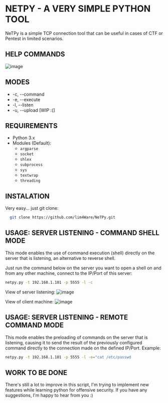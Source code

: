 
# NETPY - A VERY SIMPLE PYTHON TOOL

NeTPy is a simple TCP connection tool that can be useful in cases of CTF or Pentest in limited scenarios.



## HELP COMMANDS

![image](https://github.com/user-attachments/assets/a4f3e3a8-283c-47d2-b2d4-6eac7b7c8365)


## MODES

- -c, --command
- -e, --execute
- -l, --listen
- -u, --upload [WIP :(] 



## REQUIREMENTS
- Python 3.x
- Modules (Default):
  - `argparse`
  - `socket`
  - `shlex`
  - `subprocess`
  - `sys`
  - `textwrap`
  - `threading`
## INSTALATION

Very easy... just git clone:

```bash
  git clone https://github.com/lim4Ware/NeTPy.git
```
    
## USAGE: SERVER LISTENING - COMMAND SHELL MODE
This mode enables the use of command execution (shell) directly on the server that is listening, an alternative to reverse shell.

Just run the command below on the server you want to open a shell on and from any other machine, connect to the IP/Port of this server:

```sh
netpy.py -t 192.168.1.101 -p 5555 -l -c
```
View of server listening:
![image](https://github.com/user-attachments/assets/690b1336-d00c-4408-af0d-99453c115896)

View of client machine: 
![image](https://github.com/user-attachments/assets/09aecd3f-8f50-4070-a5c6-c054e5541342)


## USAGE: SERVER LISTENING - REMOTE COMMAND MODE
This mode enables the preloading of commands on the server that is listening, causing it to send the result of the previously configured command directly to the connection made on the defined IP/Port. Example:

```sh
netpy.py -t 192.168.1.101 -p 5555 -l -e="cat /etc/passwd
```
## WORK TO BE DONE

There's still a lot to improve in this script, I'm trying to implement new features while learning python for offensive security. If you have any suggestions, I'm happy to hear from you :)

